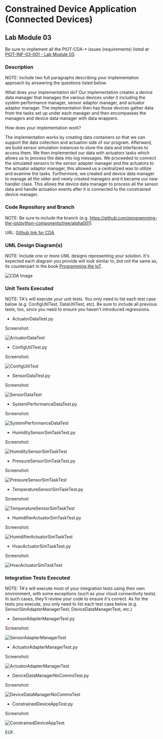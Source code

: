# Constrained Device Application (Connected Devices)

## Lab Module 03

Be sure to implement all the PIOT-CDA-* issues (requirements) listed at [PIOT-INF-03-001 - Lab Module 03](https://github.com/orgs/programming-the-iot/projects/1#column-10488379).

### Description

NOTE: Include two full paragraphs describing your implementation approach by answering the questions listed below.

What does your implementation do? 
Our implementation creates a device data manager that manages the various devices under it including the system performance manager, sensor adaptor manager, and actuator adaptor manager. The implementation then has those devices gather data from the tasks set up under each manager and then encompasses the managers and device data manager with data wrappers.

How does your implementation work?

The implementation works by creating data containers so that we can support the data collection and actuation side of our program. Afterward, we build sensor simulation instances to store the data and interfaces to access them. We then implemented our data with actuators tasks which allows us to process the data into log messages. We proceeded to connect the simulated sensors to the sensor adapter manager and the actuators to the actuator adaptor manager, this allowed us a centralized was to utilize and examine the tasks. Furthermore, we created and device data manager to manage all the older and newly created managers and it became our new handler class. This allows the device data manager to process all the sensor data and handle actuation events after it is connected to the constrained device manager.

### Code Repository and Branch

NOTE: Be sure to include the branch (e.g. https://github.com/programming-the-iot/python-components/tree/alpha001).

URL: [Github link for CDA](https://github.com/BanSuth/piot-python-components/tree/labmodule03)

### UML Design Diagram(s)

NOTE: Include one or more UML designs representing your solution. It's expected each
diagram you provide will look similar to, but not the same as, its counterpart in the
book [Programming the IoT](https://learning.oreilly.com/library/view/programming-the-internet/9781492081401/).

![CDA Image](Images/UML.png)

### Unit Tests Executed

NOTE: TA's will execute your unit tests. You only need to list each test case below
(e.g. ConfigUtilTest, DataUtilTest, etc). Be sure to include all previous tests, too,
since you need to ensure you haven't introduced regressions.

- ActuatorDataTest.py 

Screenshot:

![ActuatorDataTest](Images/ActuatorDataTest_UNIT.PNG)

- ConfigUtilTest.py 

Screenshot:

![ConfigUtilTest](Images/ConfigUtilTest_UNIT.PNG)

- SensorDataTest.py  

Screenshot:

![SensorDataTest](Images/SensorDataTest_UNIT.PNG)

- SystemPerformanceDataTest.py  

Screenshot:

![SystemPerformanceDataTest](Images/SystemPerformanceDataTest_UNIT.PNG)
  
- HumiditySensorSimTaskTest.py  

Screenshot:

![HumiditySensorSimTaskTest](Images/HumiditySensorSimTaskTest_UNIT.PNG)
  
- PressureSensorSimTaskTest.py   

Screenshot:

![PressureSensorSimTaskTest](Images/PressureSensorSimTaskTest_UNIT.PNG)
  
- TemperatureSensorSimTaskTest.py   

Screenshot:

![TemperatureSensorSimTaskTest](Images/TemperatureSensorSimTaskTest_UNIT.PNG)
  
- HumidifierActuatorSimTaskTest.py    

Screenshot:

![HumidifierActuatorSimTaskTest](Images/HumidifierActuatorSimTaskTest_UNIT.PNG)
  
- HvacActuatorSimTaskTest.py    

Screenshot:

![HvacActuatorSimTaskTest](Images/HvacActuatorSimTaskTest_UNIT.PNG)
   

### Integration Tests Executed

NOTE: TA's will execute most of your integration tests using their own environment, with
some exceptions (such as your cloud connectivity tests). In such cases, they'll review
your code to ensure it's correct. As for the tests you execute, you only need to list each
test case below (e.g. SensorSimAdapterManagerTest, DeviceDataManagerTest, etc.)

- SensorAdapterManagerTest.py     

Screenshot:

![SensorAdapterManagerTest](Images/SensorAdapterManagerTest_INT.PNG)

- ActuatorAdapterManagerTest.py      

Screenshot:

![ActuatorAdapterManagerTest](Images/ActuatorAdapterManagerTest_INT.PNG)

- DeviceDataManagerNoCommsTest.py      

Screenshot:

![DeviceDataManagerNoCommsTest](Images/DeviceDataManagerNoCommsTest_INT.PNG)

- ConstrainedDeviceAppTest.py     

Screenshot:

![ConstrainedDeviceAppTest](Images/ConstrainedDeviceAppTest_INT.PNG)


EOF.
